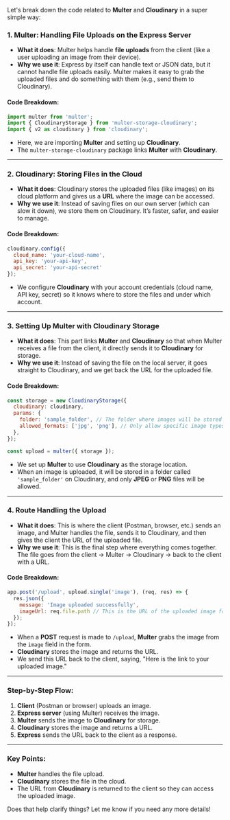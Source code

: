 Let's break down the code related to **Multer** and **Cloudinary** in a super simple way:

### 1. **Multer**: Handling File Uploads on the Express Server
- **What it does**: Multer helps handle **file uploads** from the client (like a user uploading an image from their device).
- **Why we use it**: Express by itself can handle text or JSON data, but it cannot handle file uploads easily. Multer makes it easy to grab the uploaded files and do something with them (e.g., send them to Cloudinary).

#### Code Breakdown:
```js
import multer from 'multer';
import { CloudinaryStorage } from 'multer-storage-cloudinary';
import { v2 as cloudinary } from 'cloudinary';
```
- Here, we are importing **Multer** and setting up **Cloudinary**.
- The `multer-storage-cloudinary` package links **Multer** with **Cloudinary**.

---

### 2. **Cloudinary**: Storing Files in the Cloud
- **What it does**: Cloudinary stores the uploaded files (like images) on its cloud platform and gives us a **URL** where the image can be accessed.
- **Why we use it**: Instead of saving files on our own server (which can slow it down), we store them on Cloudinary. It’s faster, safer, and easier to manage.

#### Code Breakdown:
```js
cloudinary.config({
  cloud_name: 'your-cloud-name',
  api_key: 'your-api-key',
  api_secret: 'your-api-secret'
});
```
- We configure **Cloudinary** with your account credentials (cloud name, API key, secret) so it knows where to store the files and under which account.

---

### 3. **Setting Up Multer with Cloudinary Storage**
- **What it does**: This part links **Multer** and **Cloudinary** so that when Multer receives a file from the client, it directly sends it to **Cloudinary** for storage.
- **Why we use it**: Instead of saving the file on the local server, it goes straight to Cloudinary, and we get back the URL for the uploaded file.

#### Code Breakdown:
```js
const storage = new CloudinaryStorage({
  cloudinary: cloudinary,
  params: {
    folder: 'sample_folder', // The folder where images will be stored on Cloudinary
    allowed_formats: ['jpg', 'png'], // Only allow specific image types
  },
});

const upload = multer({ storage });
```
- We set up **Multer** to use **Cloudinary** as the storage location.
- When an image is uploaded, it will be stored in a folder called `'sample_folder'` on Cloudinary, and only **JPEG** or **PNG** files will be allowed.

---

### 4. **Route Handling the Upload**
- **What it does**: This is where the client (Postman, browser, etc.) sends an image, and Multer handles the file, sends it to Cloudinary, and then gives the client the URL of the uploaded file.
- **Why we use it**: This is the final step where everything comes together. The file goes from the client → Multer → Cloudinary → back to the client with a URL.

#### Code Breakdown:
```js
app.post('/upload', upload.single('image'), (req, res) => {
  res.json({
    message: 'Image uploaded successfully',
    imageUrl: req.file.path // This is the URL of the uploaded image from Cloudinary
  });
});
```
- When a **POST** request is made to `/upload`, **Multer** grabs the image from the `image` field in the form.
- **Cloudinary** stores the image and returns the URL.
- We send this URL back to the client, saying, "Here is the link to your uploaded image."

---

### Step-by-Step Flow:
1. **Client** (Postman or browser) uploads an image.
2. **Express server** (using Multer) receives the image.
3. **Multer** sends the image to **Cloudinary** for storage.
4. **Cloudinary** stores the image and returns a URL.
5. **Express** sends the URL back to the client as a response.

---

### Key Points:
- **Multer** handles the file upload.
- **Cloudinary** stores the file in the cloud.
- The URL from **Cloudinary** is returned to the client so they can access the uploaded image.

Does that help clarify things? Let me know if you need any more details!